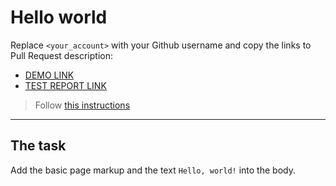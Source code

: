 # Hello world
Replace `<your_account>` with your Github username and copy the links to Pull Request description:
- [DEMO LINK](https://oleksandr-kotliarov.github.io/layout_hello-world/)
- [TEST REPORT LINK](https://oleksandr-kotliarov.github.io/layout_hello-world/report/html_report/)

> Follow [this instructions](https://mate-academy.github.io/layout_task-guideline/#how-to-solve-the-layout-tasks-on-github)
___

## The task
Add the basic page markup and the text `Hello, world!` into the body.
